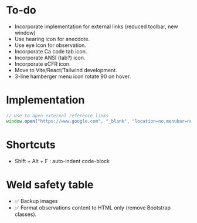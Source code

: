 

# To-do
- Incorporate implementation for external links (reduced toolbar, new window)
- Use hearing icon for anecdote.
- Use eye icon for observation.
- Incorporate Ca code tab icon.
- Incorporate ANSI (tab?) icon.
- Incorporate eCFR icon.
- Move to Vite/React/Tailwind development.
- 3-line hamberger menu icon rotate 90 on hover.

# Implementation

``` js
// Use to open external reference links
window.open("https://www.google.com", "_blank", "location=no,menubar=no,toolbar=no,status=no,scrollbars=no,resizable=no");
```

# Shortcuts
- Shift + Alt + F : auto-indent code-block

# Weld safety table
- ✅ Backup images
- ✅ Format observations content to HTML only (remove Bootstrap classes).
